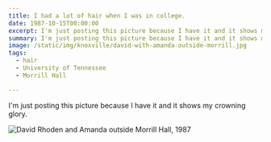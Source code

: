 ```yaml
---
title: I had a lot of hair when I was in college.
date: 1987-10-15T00:00:00
excerpt: I'm just posting this picture because I have it and it shows my crowning glory.
summary: I'm just posting this picture because I have it and it shows my crowning glory.
image: /static/img/knoxville/david-with-amanda-outside-morrill.jpg
tags:
  - hair
  - University of Tennessee
  - Morrill Hall

---
```


I'm just posting this picture because I have it and it shows my crowning glory.

![David Rhoden and Amanda outside Morrill Hall, 1987](/static/img/knoxville/david-with-amanda-outside-morrill.jpg)